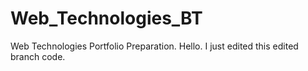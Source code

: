 # Web_Technologies_BT
Web Technologies Portfolio Preparation. 
Hello. 
I just edited this edited branch code. 
